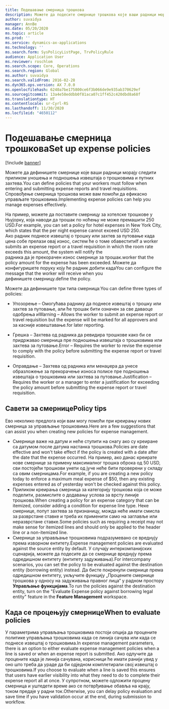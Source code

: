 ```yaml
---
title: Подешавање смерница трошкова
description: Можете да подесите смернице трошкова које ваши радници морају следити приликом уношења и подношења извештаја о трошковима и путних захтева у услузи Microsoft Dynamics 365 Finance.
author: suvaidya
manager: AnnBe
ms.date: 05/20/2020
ms.topic: article
ms.prod: ''
ms.service: dynamics-ax-applications
ms.technology: ''
ms.search.form: SysPolicyListPage, TrvPolicyRule
audience: Application User
ms.reviewer: roschlom
ms.search.scope: Core, Operations
ms.search.region: Global
ms.author: suvaidya
ms.search.validFrom: 2016-02-28
ms.dyn365.ops.version: AX 7.0.0
ms.openlocfilehash: 6240a7be175800ce6f3b066de9e935ab370629ef
ms.sourcegitcommit: 13a4e58eddbb0f81aca07c1ff452c420dbd8a68f
ms.translationtype: HT
ms.contentlocale: sr-Cyrl-RS
ms.lasthandoff: 11/30/2020
ms.locfileid: "4650112"
---
```

# <a name="set-up-expense-policies"></a><span data-ttu-id="1dfac-103">Подешавање смерница трошкова</span><span class="sxs-lookup"><span data-stu-id="1dfac-103">Set up expense policies</span></span>

[!include [banner](../includes/banner.md)]

<span data-ttu-id="1dfac-104">Можете да дефинишете смернице које ваши радници морају следити приликом уношења и подношења извештаја о трошковима и путних захтева.</span><span class="sxs-lookup"><span data-stu-id="1dfac-104">You can define policies that your workers must follow when entering and submitting expense reports and travel requisitions.</span></span>         
<span data-ttu-id="1dfac-105">Спровођење смерница трошкова може вам помоћи да ефикасно управљате трошковима.</span><span class="sxs-lookup"><span data-stu-id="1dfac-105">Implementing expense policies can help you manage expenses effectively.</span></span>         

<span data-ttu-id="1dfac-106">На пример, можете да поставите смерницу за хотелске трошкове у Њујорку, која наводи да трошак по ноћењу не може премашити 250 USD.</span><span class="sxs-lookup"><span data-stu-id="1dfac-106">For example, you can set a policy for hotel expenses in New York City, which states that the per night expense cannot exceed USD 250.</span></span>       
<span data-ttu-id="1dfac-107">Ако радник поднесе извештај о трошку или захтев за путовање када цена собе прелази овај износ, систем ће о томе обавестити</span><span class="sxs-lookup"><span data-stu-id="1dfac-107">If a worker submits an expense report or a travel requisition in which the room rate exceeds this amount, the system will notify the</span></span>        
<span data-ttu-id="1dfac-108">радника да је прекорачен износ смернице за трошак.</span><span class="sxs-lookup"><span data-stu-id="1dfac-108">worker that the policy amount for the expense has been exceeded.</span></span> <span data-ttu-id="1dfac-109">Можете да конфигуришете поруку коју ће радник добити када</span><span class="sxs-lookup"><span data-stu-id="1dfac-109">You can configure the message that the worker will receive when you</span></span>        
<span data-ttu-id="1dfac-110">дефинишете смерницу.</span><span class="sxs-lookup"><span data-stu-id="1dfac-110">define the policy.</span></span>      
        
<span data-ttu-id="1dfac-111">Можете да дефинишете три типа смерница:</span><span class="sxs-lookup"><span data-stu-id="1dfac-111">You can define three types of policies:</span></span>         
        
- <span data-ttu-id="1dfac-112">Упозорење – Омогућава раднику да поднесе извештај о трошку или захтев за путовање, али ће трошак бити означен за све даваоце одобрења и</span><span class="sxs-lookup"><span data-stu-id="1dfac-112">Warning – Allows the worker to submit an expense report or travel requisition but the expense will be marked for all approvers and</span></span>        
  <span data-ttu-id="1dfac-113">за касније извештавање.</span><span class="sxs-lookup"><span data-stu-id="1dfac-113">for later reporting.</span></span>        

- <span data-ttu-id="1dfac-114">Грешка – Захтева од радника да ревидира трошкове како би се придржавао смерница пре подношења извештаја о трошковима или захтева за путовање.</span><span class="sxs-lookup"><span data-stu-id="1dfac-114">Error – Requires the worker to revise the expense to comply with the policy before submitting the expense report or travel requisition.</span></span>       
 
 - <span data-ttu-id="1dfac-115">Оправдање – Захтева од радника или менаџера да унесе образложење за прекорачење износа полисе пре подношења извештаја о трошковима или захтева за путовање.</span><span class="sxs-lookup"><span data-stu-id="1dfac-115">Justification – Requires the worker or a manager to enter a justification for exceeding the policy amount before submitting the expense report or travel requisition.</span></span>        

## <a name="policy-tips"></a><span data-ttu-id="1dfac-116">Савети за смернице</span><span class="sxs-lookup"><span data-stu-id="1dfac-116">Policy tips</span></span>
<span data-ttu-id="1dfac-117">Ево неколико предлога који вам могу помоћи при креирању нових смерница за управљање трошковима.</span><span class="sxs-lookup"><span data-stu-id="1dfac-117">Here are a few suggestions that can assist you when creating new policies for expense management.</span></span> 
* <span data-ttu-id="1dfac-118">Смернице важе на датум и неће ступити на снагу ако су креиране са датумом после датума настанка трошкова.</span><span class="sxs-lookup"><span data-stu-id="1dfac-118">Policies are date effective and won't take effect if the policy is created with a date after the date that the expense occurred.</span></span> <span data-ttu-id="1dfac-119">На пример, ако данас креирате нове смернице за примену максималног трошка оброка од 50 USD, сви постојећи трошкови унети од јуче неће бити проверени у складу са овим смерницама.</span><span class="sxs-lookup"><span data-stu-id="1dfac-119">For example, if you are creating a new policy today to enforce a maximum meal expense of $50, then any existing expenses entered as of yesterday won't be checked against this policy.</span></span>
* <span data-ttu-id="1dfac-120">Приликом креирања смерница за категорију трошкова која се може поделити, размислите о додавању услова за врсту линије трошкова.</span><span class="sxs-lookup"><span data-stu-id="1dfac-120">When creating a policy for an expense category that can be itemized, consider adding a condition for expense line type.</span></span> <span data-ttu-id="1dfac-121">Неке смернице, попут захтева за признаницу, можда неће имати смисла за разврстане ставке и треба их применити само на заглавље или неразврстане ставке.</span><span class="sxs-lookup"><span data-stu-id="1dfac-121">Some policies such as requiring a receipt may not make sense for itemized lines and should only be applied to the header line or a non-itemized line.</span></span> 
* <span data-ttu-id="1dfac-122">Смернице за управљање трошковима подразумевано се вреднују према изворном ентитету.</span><span class="sxs-lookup"><span data-stu-id="1dfac-122">Expense management policies are evaluated against the source entity by default.</span></span> <span data-ttu-id="1dfac-123">У случају интеркомпанијских сценарија, можете да подесите да се смернице вреднују према одредишном ентитету (ентитету задуживања).</span><span class="sxs-lookup"><span data-stu-id="1dfac-123">For intercompany scenarios, you can set the policy to be evaluated against the destination entity (borrowing entity) instead.</span></span> <span data-ttu-id="1dfac-124">Да бисте покренули смернице према одредишном ентитету, укључите функцију „Процените смернице трошкова у односу на задуживања правног лица“ у радном простору **Управљање функцијама**.</span><span class="sxs-lookup"><span data-stu-id="1dfac-124">To run the policies against the destination entity, turn on the "Evaluate Expense policy against borrowing legal entity" feature in the **Feature Management** workspace.</span></span>

## <a name="when-to-evaluate-policies"></a><span data-ttu-id="1dfac-125">Када се процењују смернице</span><span class="sxs-lookup"><span data-stu-id="1dfac-125">When to evaluate policies</span></span>

<span data-ttu-id="1dfac-126">У параметрима управљања трошковима постоји опција да процените политике управљања трошковима када се линија сачува или када се поднесе извештај о трошковима.</span><span class="sxs-lookup"><span data-stu-id="1dfac-126">In expense management parameters, there is an option to either evaluate expense management policies when a line is saved or when an expense report is submitted.</span></span> <span data-ttu-id="1dfac-127">Ако одлучите да процените када је линија сачувана, корисници ће имати ранији увид у оно што треба да ураде да би одједном комплетирали свој извештај о трошковима.</span><span class="sxs-lookup"><span data-stu-id="1dfac-127">If you choose to evaluate when a line is saved this ensures that users have earlier visibility into what they need to do to complete their expense report all at once.</span></span> <span data-ttu-id="1dfac-128">У супротном, можете одложити процену смерница и уштедети време ако се потврђивање обавља на крају, током предаје у радни ток.</span><span class="sxs-lookup"><span data-stu-id="1dfac-128">Otherwise, you can delay policy evaluation and save time if you have validation occur at the end, during submission to workflow.</span></span>
